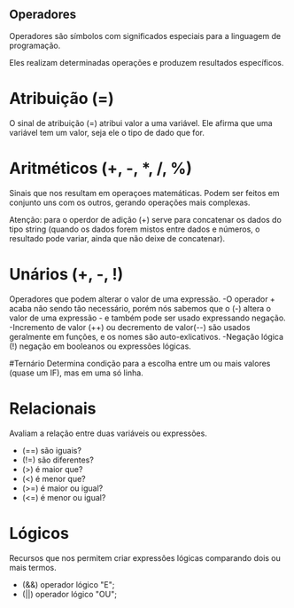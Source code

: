 ## Operadores

Operadores são símbolos com significados especiais para a linguagem de programação. 

Eles realizam determinadas operações e produzem resultados específicos.

# Atribuição (=)
O sinal de atribuição (=) atribui valor a uma variável. Ele afirma que uma variável tem um valor, seja ele o tipo de dado que for.

# Aritméticos (+, -, *, /, %)
Sinais que nos resultam em operaçoes matemáticas. Podem ser feitos em conjunto uns com os outros, gerando operações mais complexas.

Atenção: para o operdor de adição (+) serve para concatenar os dados do tipo string (quando os dados forem mistos entre dados e números, o resultado pode variar, ainda que não deixe de concatenar).

# Unários (+, -, !)
Operadores que podem alterar o valor de uma expressão. 
-O operador + acaba não sendo tão necessário, porém nós sabemos que o (-) altera o valor de uma expressão - e também pode ser usado expressando negação.
-Incremento de valor (++) ou decremento de valor(--) são usados geralmente em funções, e os nomes são auto-exlicativos.
-Negação lógica (!) negação em booleanos ou expressões lógicas.

#Ternário
Determina condição para a escolha entre um ou mais valores (quase um IF), mas em uma só linha.

# Relacionais
Avaliam a relação entre duas variáveis ou expressões.

- (==) são iguais?
- (!=) são diferentes?
- (>) é maior que?
- (<) é menor que?
- (>=) é maior ou igual?
- (<=) é menor ou igual?

# Lógicos
Recursos que nos permitem criar expressões lógicas comparando dois ou mais termos.

- (&&) operador lógico "E";
- (||) operador lógico "OU";